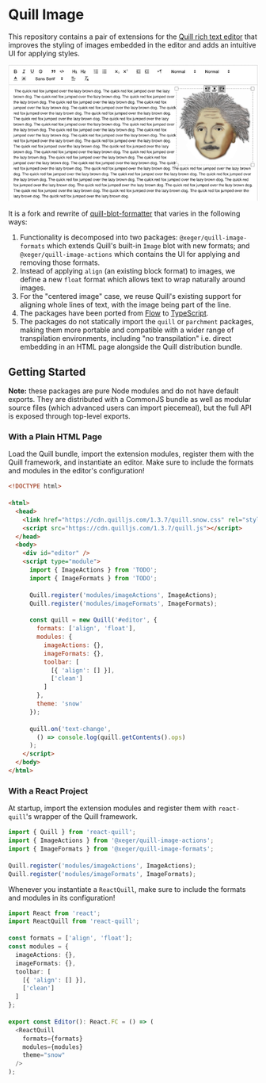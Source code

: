 # Quill Image

This repository contains a pair of extensions for the [Quill rich text editor](https://quilljs.com/) that improves the styling of images embedded in the editor and adds an intuitive UI for applying styles.

![Image actions overlay](assets/screenshot.png)

It is a fork and rewrite of [quill-blot-formatter](https://www.npmjs.com/package/quill-blot-formatter) that varies in the following ways:

1. Functionality is decomposed into two packages: `@xeger/quill-image-formats` which extends Quill's built-in `Image` blot with new formats; and `@xeger/quill-image-actions` which contains the UI for applying and removing those formats.
1. Instead of applying `align` (an existing block format) to images, we define a new `float` format which allows text to wrap naturally around images.
1. For the "centered image" case, we reuse Quill's existing support for aligning whole lines of text, with the image being part of the line.
1. The packages have been ported from [Flow](https://flow.org/) to [TypeScript](https://www.typescriptlang.org/).
1. The packages do not statically import the `quill` or `parchment` packages, making them more portable and compatible with a wider range of transpilation environments, including "no transpilation" i.e. direct embedding in an HTML page alongside the Quill distribution bundle.

## Getting Started

**Note:** these packages are pure Node modules and do not have default exports. They are distributed with a CommonJS bundle as well as modular source files (which advanced users can import piecemeal), but the full API is exposed through top-level exports.

### With a Plain HTML Page

Load the Quill bundle, import the extension modules, register them with the Quill framework, and instantiate an editor. Make sure to include the formats and modules in the editor's configuration!

```html
<!DOCTYPE html>

<html>
  <head>
    <link href="https://cdn.quilljs.com/1.3.7/quill.snow.css" rel="stylesheet">
    <script src="https://cdn.quilljs.com/1.3.7/quill.js"></script>
  </head>
  <body>
    <div id="editor" />
    <script type="module">
      import { ImageActions } from 'TODO';
      import { ImageFormats } from 'TODO';

      Quill.register('modules/imageActions', ImageActions);
      Quill.register('modules/imageFormats', ImageFormats);

      const quill = new Quill('#editor', {
        formats: ['align', 'float'],
        modules: {
          imageActions: {},
          imageFormats: {},
          toolbar: [
            [{ 'align': [] }],
            ['clean']
          ]
        },
        theme: 'snow'
      });

      quill.on('text-change',
        () => console.log(quill.getContents().ops)
      );
    </script>
  </body>
</html>
```

### With a React Project

At startup, import the extension modules and register them with `react-quill`'s wrapper of the Quill framework.

```typescript
import { Quill } from 'react-quill';
import { ImageActions } from '@xeger/quill-image-actions';
import { ImageFormats } from '@xeger/quill-image-formats';

Quill.register('modules/imageActions', ImageActions);
Quill.register('modules/imageFormats', ImageFormats);
```

Whenever you instantiate a `ReactQuill`, make sure to include the formats and modules in its configuration!

```typescript
import React from 'react';
import ReactQuill from 'react-quill';

const formats = ['align', 'float'];
const modules = {
  imageActions: {},
  imageFormats: {},
  toolbar: [
    [{ 'align': [] }],
    ['clean']
  ]
};

export const Editor(): React.FC = () => (
  <ReactQuill
    formats={formats}
    modules={modules}
    theme="snow"
  />
);
```
